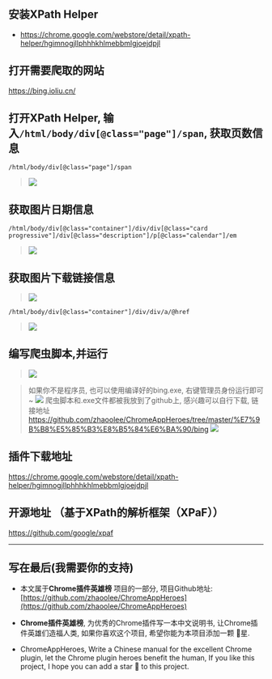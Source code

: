 ## 安装XPath Helper
- https://chrome.google.com/webstore/detail/xpath-helper/hgimnogjllphhhkhlmebbmlgjoejdpjl

## 打开需要爬取的网站

https://bing.ioliu.cn/

## 打开XPath Helper, 输入`/html/body/div[@class="page"]/span`, 获取页数信息

```
/html/body/div[@class="page"]/span
```
> ![](https://user-gold-cdn.xitu.io/2019/6/1/16b0eeca32fe6e6d?w=1240&h=601&f=png&s=975101)

## 获取图片日期信息
```
/html/body/div[@class="container"]/div/div[@class="card progressive"]/div[@class="description"]/p[@class="calendar"]/em
```
> ![](https://user-gold-cdn.xitu.io/2019/6/1/16b0eeca332943df?w=1240&h=559&f=png&s=1027387)


## 获取图片下载链接信息
> ![](https://user-gold-cdn.xitu.io/2019/6/1/16b0eeca32dec091?w=1240&h=717&f=png&s=1433933)

```
/html/body/div[@class="container"]/div/div/a/@href
```
> ![](https://user-gold-cdn.xitu.io/2019/6/1/16b0eeca3309060f?w=1240&h=633&f=png&s=1212122)


## 编写爬虫脚本,并运行
> ![](https://user-gold-cdn.xitu.io/2019/6/1/16b0eeca33262255?w=1240&h=1466&f=png&s=1275673)

> 如果你不是程序员, 也可以使用编译好的bing.exe, 右键管理员身份运行即可~
> ![](https://user-gold-cdn.xitu.io/2019/6/1/16b0eeca3a408119?w=1240&h=443&f=png&s=74489)
> 爬虫脚本和.exe文件都被我放到了github上, 感兴趣可以自行下载, 链接地址 https://github.com/zhaoolee/ChromeAppHeroes/tree/master/%E7%9B%B8%E5%85%B3%E8%B5%84%E6%BA%90/bing
> ![](https://user-gold-cdn.xitu.io/2019/6/1/16b0eeca6d6d584a?w=1240&h=652&f=png&s=170937)


## 插件下载地址
https://chrome.google.com/webstore/detail/xpath-helper/hgimnogjllphhhkhlmebbmlgjoejdpjl

## 开源地址 （基于XPath的解析框架（XPaF））
https://github.com/google/xpaf

---

## 写在最后(我需要你的支持)
- 本文属于**Chrome插件英雄榜** 项目的一部分, 项目Github地址: [https://github.com/zhaoolee/ChromeAppHeroes](https://github.com/zhaoolee/ChromeAppHeroes)

- **Chrome插件英雄榜**, 为优秀的Chrome插件写一本中文说明书, 让Chrome插件英雄们造福人类, 如果你喜欢这个项目, 希望你能为本项目添加一颗 🌟星.

- ChromeAppHeroes, Write a Chinese manual for the excellent Chrome plugin, let the Chrome plugin heroes benefit the human, If you like this project, I hope you can add a star 🌟 to this project.




